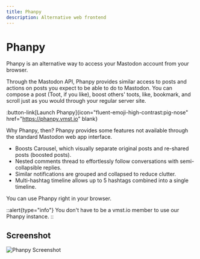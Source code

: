 ```yaml
---
title: Phanpy
description: Alternative web frontend
---
```


# Phanpy

Phanpy is an alternative way to access your Mastodon account from your browser.

Through the Mastodon API, Phanpy provides similar access to posts and actions on posts you expect to be able to do to Mastodon.
You can compose a post (Toot, if you like), boost others' toots, like, bookmark, and scroll just as you would through your regular server site.

:button-link[Launch Phanpy]{icon="fluent-emoji-high-contrast:pig-nose" href="https://phanpy.vmst.io" blank}

Why Phanpy, then?
Phanpy provides some features not available through the standard Mastodon web app interface.

- Boosts Carousel, which visually separate original posts and re-shared posts (boosted posts).
- Nested comments thread to effortlessly follow conversations with semi-collapsible replies.
- Similar notifications are grouped and collapsed to reduce clutter.
- Multi-hashtag timeline allows up to 5 hashtags combined into a single timeline.

You can use Phanpy right in your browser.

::alert{type="info"}
You don't have to be a vmst.io member to use our Phanpy instance.
::

## Screenshot

![Phanpy Screenshot](/phanpy-screenshot.png)